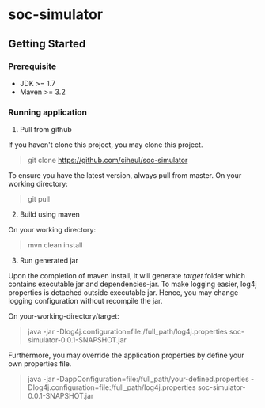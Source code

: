 # soc-simulator

## Getting Started

### Prerequisite
* JDK >= 1.7
* Maven >= 3.2

### Running application
1. Pull from github

  If you haven't clone this project, you may clone this project. 
  > git clone https://github.com/ciheul/soc-simulator
  
  To ensure you have the latest version, always pull from master.
  On your working directory:
  > git pull
2. Build using maven
  
  On your working directory:
  > mvn clean install
3. Run generated jar

  Upon the completion of maven install, it will generate *target* folder which contains executable jar and dependencies-jar. To make logging easier, log4j properties is detached outside executable jar. Hence, you may change logging configuration without recompile the jar.
  
  On your-working-directory/target:
   
  > java -jar -Dlog4j.configuration=file:/full_path/log4j.properties soc-simulator-0.0.1-SNAPSHOT.jar 
  
  Furthermore, you may override the application properties by define your own properties file.
  > java -jar -DappConfiguration=file:/full_path/your-defined.properties -Dlog4j.configuration=file:/full_path/log4j.properties soc-simulator-0.0.1-SNAPSHOT.jar 
    
